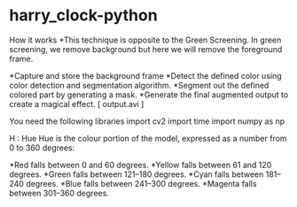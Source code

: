 # harry_clock-python

How it works
*This technique is opposite to the Green Screening. In green screening, we remove background but here we will remove the foreground frame.

*Capture and store the background frame
*Detect the defined color using color detection and segmentation algorithm.
*Segment out the defined colored part by generating a mask.
*Generate the final augmented output to create a magical effect. [ output.avi ]



You need the following libraries
import cv2
import time
import numpy as np




H : Hue
Hue is the colour portion of the model, expressed as a number from 0 to 360 degrees:

*Red falls between 0 and 60 degrees.
*Yellow falls between 61 and 120 degrees.
*Green falls between 121–180 degrees.
*Cyan falls between 181–240 degrees.
*Blue falls between 241–300 degrees.
*Magenta falls between 301–360 degrees.
